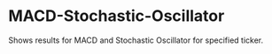 # MACD-Stochastic-Oscillator
Shows results for MACD and Stochastic Oscillator for specified ticker.
